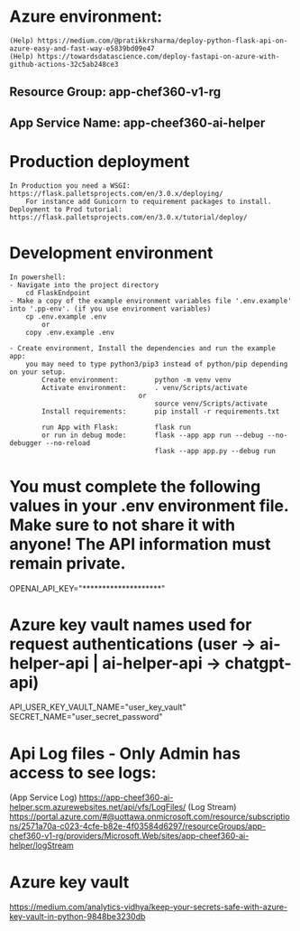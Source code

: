 # Azure environment:
	(Help) https://medium.com/@pratikkrsharma/deploy-python-flask-api-on-azure-easy-and-fast-way-e5839bd09e47
	(Help) https://towardsdatascience.com/deploy-fastapi-on-azure-with-github-actions-32c5ab248ce3
## Resource Group: app-chef360-v1-rg
## App Service Name: app-cheef360-ai-helper

# Production deployment
	In Production you need a WSGI: https://flask.palletsprojects.com/en/3.0.x/deploying/
		For instance add Gunicorn to requirement packages to install.
	Deployment to Prod tutorial: https://flask.palletsprojects.com/en/3.0.x/tutorial/deploy/

# Development environment
	In powershell:
	- Navigate into the project directory
		cd FlaskEndpoint
	- Make a copy of the example environment variables file '.env.example' into '.pp-env'. (if you use environment variables)
		cp .env.example .env
			or
		copy .env.example .env
		
	- Create environment, Install the dependencies and run the example app:
		you may need to type python3/pip3 instead of python/pip depending on your setup.	
			Create environment: 		python -m venv venv
			Activate environment: 		. venv/Scripts/activate
									or 
										source venv/Scripts/activate
			Install requirements: 		pip install -r requirements.txt	

			run App with Flask:			flask run
			or run in debug mode:		flask --app app run --debug --no-debugger --no-reload
										flask --app app.py --debug run


# You must complete the following values in your .env environment file. Make sure to not share it with anyone! The API information must remain private.
OPENAI_API_KEY="********************"
# Azure key vault names used for request authentications (user -> ai-helper-api | ai-helper-api -> chatgpt-api)
API_USER_KEY_VAULT_NAME="user_key_vault"
SECRET_NAME="user_secret_password"

# Api Log files - Only Admin has access to see logs:
(App Service Log) https://app-cheef360-ai-helper.scm.azurewebsites.net/api/vfs/LogFiles/
(Log Stream) https://portal.azure.com/#@uottawa.onmicrosoft.com/resource/subscriptions/2571a70a-c023-4cfe-b82e-4f03584d6297/resourceGroups/app-chef360-v1-rg/providers/Microsoft.Web/sites/app-cheef360-ai-helper/logStream

# Azure key vault
https://medium.com/analytics-vidhya/keep-your-secrets-safe-with-azure-key-vault-in-python-9848be3230db